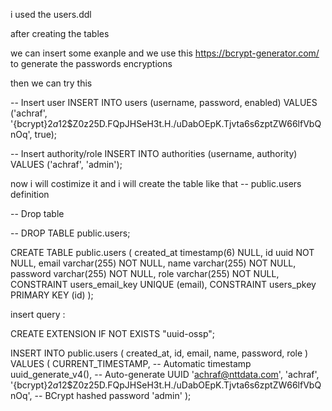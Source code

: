 i used the users.ddl

after creating the tables

we can insert some exanple and we use this https://bcrypt-generator.com/   to generate the passwords encryptions

then we can try this 

-- Insert user
INSERT INTO users (username, password, enabled)
VALUES ('achraf', '{bcrypt}$2a$12$Z0z25D.FQpJHSeH3t.H./uDabOEpK.Tjvta6s6zptZW66lfVbQnOq', true);

-- Insert authority/role
INSERT INTO authorities (username, authority)
VALUES ('achraf', 'admin');


now i will costimize it and i will create the table like that -- public.users definition

-- Drop table

-- DROP TABLE public.users;

CREATE TABLE public.users (
created_at timestamp(6) NULL,
id uuid NOT NULL,
email varchar(255) NOT NULL,
name varchar(255) NOT NULL,
password varchar(255) NOT NULL,
role varchar(255) NOT NULL,
CONSTRAINT users_email_key UNIQUE (email),
CONSTRAINT users_pkey PRIMARY KEY (id)
);


insert query : 

CREATE EXTENSION IF NOT EXISTS "uuid-ossp";

INSERT INTO public.users (
created_at,
id,
email,
name,
password,
role
) VALUES (
CURRENT_TIMESTAMP,  -- Automatic timestamp
uuid_generate_v4(), -- Auto-generate UUID
'achraf@nttdata.com',
'achraf',
'{bcrypt}$2a$12$Z0z25D.FQpJHSeH3t.H./uDabOEpK.Tjvta6s6zptZW66lfVbQnOq', -- BCrypt hashed password
'admin'
);